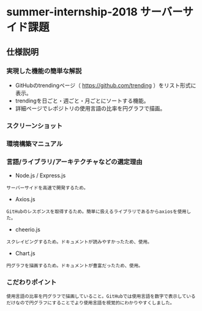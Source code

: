 # summer-internship-2018 サーバーサイド課題

## 仕様説明

### 実現した機能の簡単な解説

- GitHubのtrendingページ（ https://github.com/trending ）をリスト形式に表示。
- trendingを日ごと・週ごと・月ごとにソートする機能。
- 詳細ページでレポジトリの使用言語の比率を円グラフで描画。

### スクリーンショット

### 環境構築マニュアル

### 言語/ライブラリ/アーキテクチャなどの選定理由

- Node.js / Express.js

```
サーバーサイドを高速で開発するため。
```

- Axios.js

```
GitHubのレスポンスを取得するため。簡単に扱えるライブラリであるからaxiosを使用した。
```

- cheerio.js

```
スクレイピングするため。ドキュメントが読みやすかったため、使用。
```

- Chart.js

```
円グラフを描画するため。ドキュメントが豊富だったため、使用。
```

### こだわりポイント

```
使用言語の比率を円グラフで描画していること。GitHubでは使用言語を数字で表示しているだけなので円グラフにすることでより使用言語を視覚的にわかりやすくしました。
```

